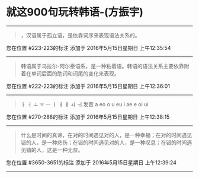 # 就这900句玩转韩语-(方振宇)

---

> ，汉语属于孤立语，是依靠词序来表现语法关系的。

您在位置 #223-223的标注 添加于 2016年5月15日星期日 上午12:35:54

---

> 韩语属于乌拉尔-阿尔泰语系，是一种粘着语。韩语的语法关系主要依靠附着在单词后面的助词和词尾的变化来表现。

您在位置 #222-223的标注 添加于 2016年5月15日星期日 上午12:36:01

---

> ㅏ ㅓ ㅗ ㅜ ㅡ ㅣ ㅐ ㅔ ㅚ ㅟ 发音 a eo o u eu i ae e oi ui

您在位置 #270-288的标注 添加于 2016年5月15日星期日 上午12:38:15

---

> 什么是时间的真谛，在对的时间遇见对的人，是一种幸福；在对的时间遇见错的人，是一种悲伤；在错的时间遇见对的人，是一种叹息；在错的时间遇见错的人，这是一种无奈。

您在位置 #3650-3651的标注 添加于 2016年5月15日星期日 上午12:39:24

---

